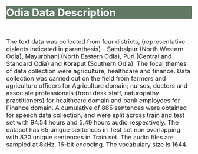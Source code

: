 <br>
<br>
<br>
<br>
<br>
<div class="widewrapper pagetitle">
  <div class="container" style="background-color:#617863">
    <h1 style="color:white;">Odia Data Description</h1>
  </div>
</div>
<br>



<p style="font-size:16.5px;">The text data was collected from four districts, (representative dialects indicated in parenthesis) - Sambalpur (North Western Odia), Mayurbhanj (North Eastern Odia), Puri (Central and Standard Odia) and Koraput (Southern Odia). The focal themes of data collection were agriculture, healthcare and finance. Data collection was carried out on the field from farmers and agriculture officers for Agriculture domain; nurses, doctors and associate professionals (front desk staff, naturopathy practitioners) for healthcare domain and bank employees for Finance domain. A cumulative of 885 sentences were obtained for speech data collection, and were split across train and test set with 94.54 hours and 5.49 hours audio respectively. The dataset has 65 unique sentences in Test set non overlapping with 820 unique sentences in Train set. The audio files are sampled at 8kHz, 16-bit encoding. The vocabulary size is 1644.</p>
